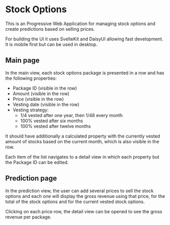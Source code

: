 # Stock Options

This is an Progressive Web Application for managing stock options and create predictions based on selling prices.

For building the UI it uses SvelteKit and DaisyUI allowing fast development. It is mobile first but can be used in desktop.

## Main page

In the main view, each stock options package is presented in a row and has the following properties:
- Package ID (visible in the row)
- Amount (visible in the row)
- Price (visible in the row)
- Vesting date (visible in the row)
- Vesting strategy:
    - 1/4 vested after one year, then 1/48 every month
    - 100% vested after six months
    - 100% vested after twelve months

It should have additionally a calculated property with the currently vested amount of stocks based on the current month, which is also visible in the row.

Each item of the list navigates to a detail view in which each property but the Package ID can be edited.

## Prediction page

In the prediction view, the user can add several prices to sell the stock options and each one will display the gross revenue using that price, for the total of the stock options and for the current vested stock options.

Clicking on each price row, the detail view can be opened to see the gross revenue per package. 